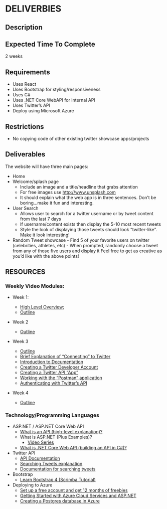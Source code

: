 # DELIVERBlES

## Description

## Expected Time To Complete

2 weeks

## Requirements

- Uses React
- Uses Bootstrap for styling/responsiveness
- Uses C#
- Uses .NET Core WebAPI for Internal API
- Uses Twitter’s API
- Deploy using Microsoft Azure

## Restrictions

- No copying code of other existing twitter showcase apps/projects

## Deliverables

The website will have three main pages:

- Home
- Welcome/splash page
  - Include an image and a title/headline that grabs attention
  - For free images use http://www.unsplash.com
  - It should explain what the web app is in three sentences. Don’t be boring...make it fun and interesting.
- User Search
  - Allows user to search for a twitter username or by tweet content from the last 7 days
  - If username/content exists then display the 5-10 most recent tweets
  - Style the look of displaying those tweets should look “twitter-like”. Make it look interesting!
- Random Tweet showcase - Find 5 of your favorite users on twitter (celebrities, athletes, etc) - When prompted, randomly choose a tweet from any of those five users and display it
  Feel free to get as creative as you’d like with the above points!

## RESOURCES

### Weekly Video Modules:

- Week 1:

  - [High Level Overview](https://www.dropbox.com/s/qspf2sakz003nji/Breaking%20Down%20the%20Twitter%20Showcase%20App.mp4?dl=0);
  - [Outline](https://www.dropbox.com/s/z4cfjxtfucs7r21/Twitter%20Showcase%20Week%201.mp4?dl=0)

- Week 2
  - [Outline](https://www.dropbox.com/s/18tptyc07ea85jm/Twitter%20Showcase%20App%20Week%202.mp4?dl=0)
- Week 3
  - [Outline](https://www.dropbox.com/s/p9u5s4kcywfbw4x/Week%203%20Twitter%20Showcase%20App.mp4?dl=0)
  - [Brief Explanation of “Connecting” to Twitter](https://www.dropbox.com/s/hflvpl2io392c7v/Introduction.mp4?dl=0)
  - [Introduction to Documentation](https://www.dropbox.com/s/bku2t3nqvj6l5te/Getting%20Started%20with%20Twitter%20API.mp4?dl=0)
  - [Creating a Twitter Developer Account](https://www.dropbox.com/s/q5wy6uelgami8r6/Creating%20a%20Twitter%20Developer%20Account.mp4?dl=0)
  - [Creating a Twitter API “App”](https://www.dropbox.com/s/mez2pjcnmb6sbai/%10Creating%20Twitter%20App.mp4?dl=0)
  - [Working with the “Postman” application](https://www.dropbox.com/s/y7ptev9lq4hj0qu/Postman%20Introduction.mp4?dl=0)
  - [Authenticating with Twitter’s API](https://www.dropbox.com/s/seu7y9as4mznuio/Authentication%20for%20Twitter%20API.mp4?dl=0)
- Week 4
  - [Outline](https://www.dropbox.com/s/3hiodmhwwqm47jf/Week%204%20Twitter%20Showcase%20App.mp4?dl=0)

### Technology/Programming Languages

- ASP.NET / ASP.NET Core Web API
  - [What is an API (high-level explanation)?](https://www.youtube.com/watch?v=s7wmiS2mSXY)
  - What is ASP.NET (Plus Examples)?
    - [Video Series](https://www.youtube.com/playlist?list=PLdo4fOcmZ0oW8nviYduHq7bmKode-p8Wy)
  - [What is .NET Core Web API (building an API in C#)?](https://www.tutorialsteacher.com/webapi/what-is-web-api)
- Twitter API
  - [API Documentation](https://developer.twitter.com/en/docs.html)
  - [Searching Tweets explanation](https://developer.twitter.com/en/docs/tweets/search/overview/standard)
  - [Documentation for searching tweets](https://developer.twitter.com/en/docs/tweets/search/api-reference/get-search-tweets.html)
- Bootstrap
  - [Learn Bootstrap 4 (Scrimba Tutorial)](https://scrimba.com/g/gbootstrap4)
- Deploying to Azure
  - [Set up a free account and get 12 months of freebies](https://azure.microsoft.com/en-us/free/free-account-faq/)
  - [Getting Started with Azure Cloud Services and ASP.NET](https://docs.microsoft.com/en-us/azure/cloud-services/cloud-services-dotnet-get-started)
  - [Creating a Postgres database in Azure](https://docs.microsoft.com/en-us/azure/postgresql/quickstart-create-server-database-portal)
